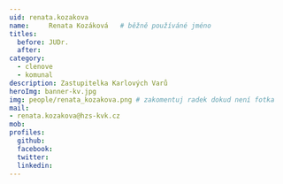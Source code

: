 ```yaml
---
uid: renata.kozakova
name:     Renata Kozáková  	# běžně používáné jméno
titles:
  before: JUDr.
  after:
category:
  - clenove
  - komunal
description: Zastupitelka Karlových Varů
heroImg: banner-kv.jpg
img: people/renata_kozakova.png # zakomentuj radek dokud není fotka
mail:
- renata.kozakova@hzs-kvk.cz
mob:
profiles:
  github:
  facebook:
  twitter:
  linkedin:
---
```



